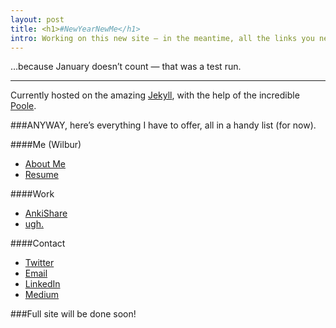 ```yaml
---
layout: post
title: <h1>#NewYearNewMe</h1>
intro: Working on this new site — in the meantime, all the links you need are in this post. 
---
```


…because January doesn’t count — that was a test run. 

----

Currently hosted on the amazing [Jekyll](http://jekyllrb.com), with the help of the incredible [Poole](https://github.com/poole/poole). 

###ANYWAY, here’s everything I have to offer, all in a handy list (for now).

####Me (Wilbur)
* [About Me](https://medium.com/@wilburchen/about-me-d1daf69ffb01#.mq33u2p0u)
* [Resume](/files/wilbur_chen_resume.pdf)

####Work
* [AnkiShare](https://medium.com/@wilburchen/ankishare-425098a86422#.761a7k8cw)
* [ugh.](https://medium.com/@wilburchen/ugh-9c14dfe7a33d#.xaobj3eo3)

####Contact
* [Twitter](http://twitter.com/wilbtweet)
* [Email](mailto@wilburchen1@gmail.com)
* [LinkedIn](https://www.linkedin.com/in/wilburchen)
* [Medium](https://medium.com/@wilburchen)


###Full site will be done soon! 
